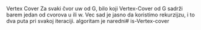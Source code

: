Vertex Cover Za svaki čvor uw od G, bilo koji Vertex-Cover od G sadrži
barem jedan od cvorova u ili w.
Vec sad je jasno da koristimo rekurzijzu, i to dva puta pri svakoj iteraciji.
algoritam je naredni# is-Vertex-cover